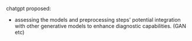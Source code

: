 chatgpt proposed:

-   assessing the models and preprocessing steps' potential integration with other generative models to enhance diagnostic capabilities. (GAN etc)

